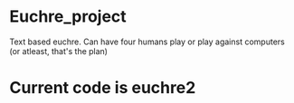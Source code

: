 # Euchre_project
Text based euchre. Can have four humans play or play against computers (or atleast, that's the plan)

# Current code is euchre2
